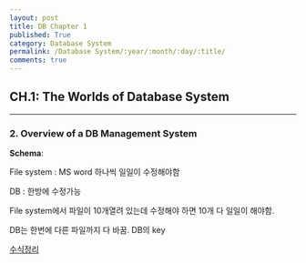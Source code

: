 ```yaml
---
layout: post
title: DB Chapter 1
published: True
category: Database System
permalink: /Database System/:year/:month/:day/:title/
comments: true
---
```


## CH.1: The Worlds of Database System

------------

### 2. Overview of a DB Management System

**Schema**:

File system : MS word 하나씩 일일이 수정해야함

DB : 한방에 수정가능

File system에서 파일이 10개열려 있는데 수정해야 하면 10개 다 일일이 해야함.

DB는 한번에 다른 파일까지 다 바꿈. DB의 key

[수식정리](https://en.wikipedia.org/wiki/Help:Displaying_a_formula#Formatting_using_TeX)